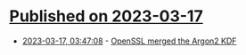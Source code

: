 # [Published on 2023-03-17](index.md)

* [2023-03-17, 03:47:08](https://lobste.rs/s/dfr4m2/openssl_merged_argon2_kdf) - [OpenSSL merged the Argon2 KDF](https://github.com/openssl/openssl/pull/12256)
